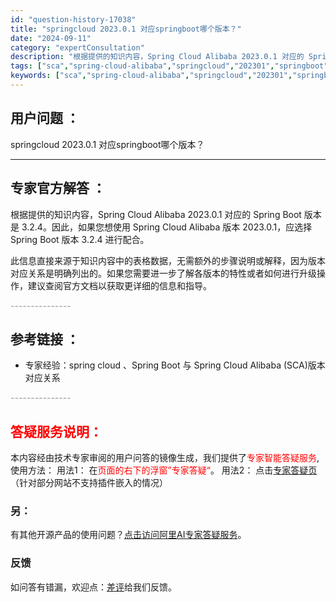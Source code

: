 ```yaml
---
id: "question-history-17038"
title: "springcloud 2023.0.1 对应springboot哪个版本？"
date: "2024-09-11"
category: "expertConsultation"
description: "根据提供的知识内容，Spring Cloud Alibaba 2023.0.1 对应的 Spring Boot 版本是 3.2.4。因此，如果您想使用 Spring Cloud Alibaba 版本 2023.0.1，应选择 Spring Boot 版本 3.2.4 进行配合。此信息直接来源于知识内"
tags: ["sca","spring-cloud-alibaba","springcloud","202301","springboot","版本","对应"]
keywords: ["sca","spring-cloud-alibaba","springcloud","202301","springboot","版本","对应"]
---
```


## 用户问题 ： 
 springcloud 2023.0.1 对应springboot哪个版本？  

---------------
## 专家官方解答 ：

根据提供的知识内容，Spring Cloud Alibaba 2023.0.1 对应的 Spring Boot 版本是 3.2.4。因此，如果您想使用 Spring Cloud Alibaba 版本 2023.0.1，应选择 Spring Boot 版本 3.2.4 进行配合。

此信息直接来源于知识内容中的表格数据，无需额外的步骤说明或解释，因为版本对应关系是明确列出的。如果您需要进一步了解各版本的特性或者如何进行升级操作，建议查阅官方文档以获取更详细的信息和指导。


<font color="#949494">---------------</font> 


## 参考链接 ：

* 专家经验：spring cloud 、Spring Boot 与 Spring Cloud Alibaba (SCA)版本对应关系 


 <font color="#949494">---------------</font> 
 


## <font color="#FF0000">答疑服务说明：</font> 

本内容经由技术专家审阅的用户问答的镜像生成，我们提供了<font color="#FF0000">专家智能答疑服务</font>,使用方法：
用法1： 在<font color="#FF0000">页面的右下的浮窗”专家答疑“</font>。
用法2： 点击[专家答疑页](https://answer.opensource.alibaba.com/docs/intro)（针对部分网站不支持插件嵌入的情况）
### 另：


有其他开源产品的使用问题？[点击访问阿里AI专家答疑服务](https://answer.opensource.alibaba.com/docs/intro)。
### 反馈
如问答有错漏，欢迎点：[差评](https://ai.nacos.io/user/feedbackByEnhancerGradePOJOID?enhancerGradePOJOId=17073)给我们反馈。
